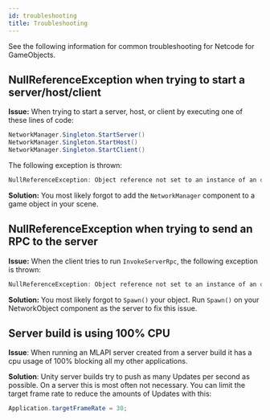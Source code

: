 ```yaml
---
id: troubleshooting
title: Troubleshooting
---
```


See the following information for common troubleshooting for Netcode for GameObjects.

## NullReferenceException when trying to start a server/host/client

**Issue:** When trying to start a server, host, or client by executing one of these lines of code:

```csharp
NetworkManager.Singleton.StartServer()
NetworkManager.Singleton.StartHost()
NetworkManager.Singleton.StartClient()
```

The following exception is thrown:

```csharp
NullReferenceException: Object reference not set to an instance of an object
```

**Solution:** You most likely forgot to add the `NetworkManager` component to a game object in your scene.

## NullReferenceException when trying to send an RPC to the server

**Issue:** When the client tries to run `InvokeServerRpc`, the following exception is thrown:

```csharp
NullReferenceException: Object reference not set to an instance of an object
```

**Solution:** You most likely forgot to `Spawn()` your object. Run `Spawn()` on your NetworkObject component as the server to fix this issue.

## Server build is using 100% CPU

**Issue**: When running an MLAPI server created from a server build it has a cpu usage of 100% blocking all my other applications.

**Solution**: Unity server builds try to push as many Updates per second as possible. On a server this is most often not necessary. You can limit the target frame rate to reduce the amounts of Updates with this:
```csharp
Application.targetFrameRate = 30;
```